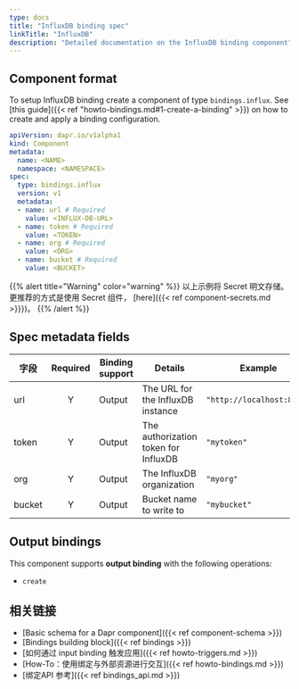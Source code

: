 ```yaml
---
type: docs
title: "InfluxDB binding spec"
linkTitle: "InfluxDB"
description: "Detailed documentation on the InfluxDB binding component"
---
```


## Component format

To setup InfluxDB binding create a component of type `bindings.influx`. See [this guide]({{< ref "howto-bindings.md#1-create-a-binding" >}}) on how to create and apply a binding configuration.


```yaml
apiVersion: dapr.io/v1alpha1
kind: Component
metadata:
  name: <NAME>
  namespace: <NAMESPACE>
spec:
  type: bindings.influx
  version: v1
  metadata:
  - name: url # Required
    value: <INFLUX-DB-URL>
  - name: token # Required
    value: <TOKEN>
  - name: org # Required
    value: <ORG>
  - name: bucket # Required
    value: <BUCKET>
```

{{% alert title="Warning" color="warning" %}}
以上示例将 Secret 明文存储。 更推荐的方式是使用 Secret 组件， [here]({{< ref component-secrets.md >}}})。
{{% /alert %}}

## Spec metadata fields

| 字段     | Required | Binding support | Details                              | Example                   |
| ------ |:--------:| --------------- | ------------------------------------ | ------------------------- |
| url    |    Y     | Output          | The URL for the InfluxDB instance    | `"http://localhost:8086"` |
| token  |    Y     | Output          | The authorization token for InfluxDB | `"mytoken"`               |
| org    |    Y     | Output          | The InfluxDB organization            | `"myorg"`                 |
| bucket |    Y     | Output          | Bucket name to write to              | `"mybucket"`              |

## Output bindings

This component supports **output binding** with the following operations:

- `create`

## 相关链接

- [Basic schema for a Dapr component]({{< ref component-schema >}})
- [Bindings building block]({{< ref bindings >}})
- [如何通过 input binding 触发应用]({{< ref howto-triggers.md >}})
- [How-To：使用绑定与外部资源进行交互]({{< ref howto-bindings.md >}})
- [绑定API 参考]({{< ref bindings_api.md >}})
